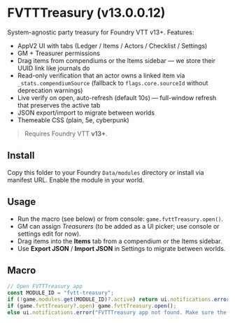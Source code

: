 # FVTTTreasury (v13.0.0.12)

System-agnostic party treasury for Foundry VTT v13+. Features:

- AppV2 UI with tabs (Ledger / Items / Actors / Checklist / Settings)
- GM + Treasurer permissions
- Drag items from compendiums or the Items sidebar — we store their UUID link like journals do
- Read-only verification that an actor owns a linked item via `_stats.compendiumSource` (fallback to `flags.core.sourceId` without deprecation warnings)
- Live verify on open, auto-refresh (default 10s) — full-window refresh that preserves the active tab
- JSON export/import to migrate between worlds
- Themeable CSS (plain, 5e, cyberpunk)

> Requires Foundry VTT **v13+**.

## Install

Copy this folder to your Foundry `Data/modules` directory or install via manifest URL. Enable the module in your world.

## Usage

- Run the macro (see below) or from console: `game.fvttTreasury.open()`.
- GM can assign *Treasurers* (to be added as a UI picker; use console or settings edit for now).
- Drag items into the **Items** tab from a compendium or the Items sidebar.
- Use **Export JSON** / **Import JSON** in Settings to migrate between worlds.

## Macro

```js
// Open FVTTTreasury app
const MODULE_ID = "fvtt-treasury";
if (!game.modules.get(MODULE_ID)?.active) return ui.notifications.error("FVTTTreasury is not enabled.");
if (game.fvttTreasury?.open) game.fvttTreasury.open();
else ui.notifications.error("FVTTTreasury app not found. Make sure the module is up to date.");

